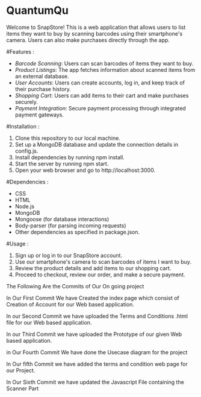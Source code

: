 # QuantumQu

Welcome to SnapStore! This is a web application that allows users to list items they want to buy by scanning barcodes using their smartphone's camera. Users can also make purchases directly through the app.

#Features :

- *Barcode Scanning*: Users can scan barcodes of items they want to buy.
- *Product Listings*: The app fetches information about scanned items from an external database.
- *User Accounts*: Users can create accounts, log in, and keep track of their purchase history.
- *Shopping Cart*: Users can add items to their cart and make purchases securely.
- *Payment Integration*: Secure payment processing through integrated payment gateways.

#Installation :

1. Clone this repository to our local machine.
2. Set up a MongoDB database and update the connection details in config.js.
3. Install dependencies by running npm install.
4. Start the server by running npm start.
5. Open your web browser and go to http://localhost:3000.

#Dependencies :
- CSS
- HTML
- Node.js
- MongoDB
- Mongoose (for database interactions)
- Body-parser (for parsing incoming requests)
- Other dependencies as specified in package.json.

#Usage :

1. Sign up or log in to our SnapStore account.
2. Use our smartphone's camera to scan barcodes of items I want to buy.
3. Review the product details and add items to our shopping cart.
4. Proceed to checkout, review our order, and make a secure payment.



The Following Are the Commits of Our On going project

In Our First Commit We have Created the index page which consist of Creation of Account for our Web based application. 

In our Second Commit we have uploaded the Terms and Conditions .html file for our Web based application.

In our Third Commit we have uploaded the Prototype of our given Web based application.

in Our Fourth Commit We have done the Usecase diagram for the project

In Our fifth Commit we have added the terms and condition web page for our Project.

In Our Sixth Commit we have updated the Javascript File containing the Scanner Part


